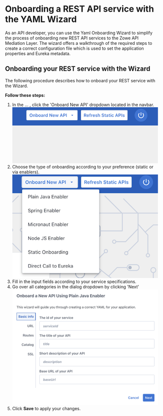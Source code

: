 # Onboarding a REST API service with the YAML Wizard

As an API developer, you can use the Yaml Onboarding Wizard to simplify the process of onboarding new REST API services to the Zowe API Mediation Layer. The wizard offers a walkthrough of the required steps to create a correct configuration file which is used to set the application properties and Eureka metadata.

## Onboarding your REST service with the Wizard

The following procedure describes how to onboard your REST service with the Wizard.

**Follow these steps:**

1. In the ... , click the 'Onboard New API' dropdown located in the navbar.  
   ![Onboarding](../../images/api-mediation/wizard-onboard-button.png)
2. Choose the type of onboarding according to your preference (static or via enablers).
   ![Enablers](../../images/api-mediation/wizard-enablers.png)
3. Fill in the input fields according to your service specifications.
4. Go over all categories in the dialog dropdown by clicking 'Next'  
   ![Categories](../../images/api-mediation/wizard-categories.png)
5. Click **Save** to apply your changes.

